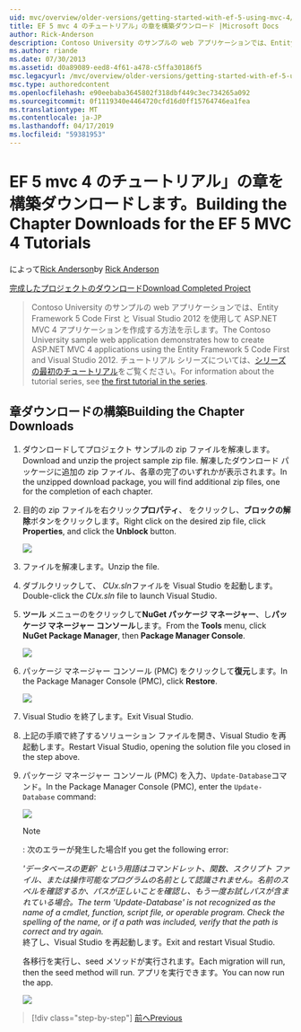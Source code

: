 ```yaml
---
uid: mvc/overview/older-versions/getting-started-with-ef-5-using-mvc-4/building-the-ef5-mvc4-chapter-downloads
title: EF 5 mvc 4 のチュートリアル」の章を構築ダウンロード |Microsoft Docs
author: Rick-Anderson
description: Contoso University のサンプルの web アプリケーションでは、Entity Framework 5 Code First と Visual Studio を使用して ASP.NET MVC 4 アプリケーションを作成する方法について説明しています.
ms.author: riande
ms.date: 07/30/2013
ms.assetid: d0a89089-eed8-4f61-a478-c5ffa30186f5
msc.legacyurl: /mvc/overview/older-versions/getting-started-with-ef-5-using-mvc-4/building-the-ef5-mvc4-chapter-downloads
msc.type: authoredcontent
ms.openlocfilehash: e90eebaba3645802f318dbf449c3ec734265a092
ms.sourcegitcommit: 0f1119340e4464720cfd16d0ff15764746ea1fea
ms.translationtype: MT
ms.contentlocale: ja-JP
ms.lasthandoff: 04/17/2019
ms.locfileid: "59381953"
---
```

# <a name="building-the-chapter-downloads-for-the-ef-5-mvc-4-tutorials"></a><span data-ttu-id="bba88-103">EF 5 mvc 4 のチュートリアル」の章を構築ダウンロードします。</span><span class="sxs-lookup"><span data-stu-id="bba88-103">Building the Chapter Downloads for the EF 5 MVC 4 Tutorials</span></span>

<span data-ttu-id="bba88-104">によって[Rick Anderson]((https://twitter.com/RickAndMSFT))</span><span class="sxs-lookup"><span data-stu-id="bba88-104">by [Rick Anderson]((https://twitter.com/RickAndMSFT))</span></span>

[<span data-ttu-id="bba88-105">完成したプロジェクトのダウンロード</span><span class="sxs-lookup"><span data-stu-id="bba88-105">Download Completed Project</span></span>](http://code.msdn.microsoft.com/Getting-Started-with-dd0e2ed8)

> <span data-ttu-id="bba88-106">Contoso University のサンプルの web アプリケーションでは、Entity Framework 5 Code First と Visual Studio 2012 を使用して ASP.NET MVC 4 アプリケーションを作成する方法を示します。</span><span class="sxs-lookup"><span data-stu-id="bba88-106">The Contoso University sample web application demonstrates how to create ASP.NET MVC 4 applications using the Entity Framework 5 Code First and Visual Studio 2012.</span></span> <span data-ttu-id="bba88-107">チュートリアル シリーズについては、[シリーズの最初のチュートリアル](creating-an-entity-framework-data-model-for-an-asp-net-mvc-application.md)をご覧ください。</span><span class="sxs-lookup"><span data-stu-id="bba88-107">For information about the tutorial series, see [the first tutorial in the series](creating-an-entity-framework-data-model-for-an-asp-net-mvc-application.md).</span></span>


## <a name="building-the-chapter-downloads"></a><span data-ttu-id="bba88-108">章ダウンロードの構築</span><span class="sxs-lookup"><span data-stu-id="bba88-108">Building the Chapter Downloads</span></span>

1. <span data-ttu-id="bba88-109">ダウンロードしてプロジェクト サンプルの zip ファイルを解凍します。</span><span class="sxs-lookup"><span data-stu-id="bba88-109">Download and unzip the  project sample zip file.</span></span> <span data-ttu-id="bba88-110">解凍したダウンロード パッケージに追加の zip ファイル、各章の完了のいずれかが表示されます。</span><span class="sxs-lookup"><span data-stu-id="bba88-110">In the unzipped download package, you will find additional zip files, one for the completion of each chapter.</span></span>
2. <span data-ttu-id="bba88-111">目的の zip ファイルを右クリック**プロパティ**、 をクリックし、**ブロックの解除**ボタンをクリックします。</span><span class="sxs-lookup"><span data-stu-id="bba88-111">Right click on the desired zip file, click **Properties**, and click the **Unblock** button.</span></span>  
  
    ![](building-the-ef5-mvc4-chapter-downloads/_static/image1.png)
3. <span data-ttu-id="bba88-112">ファイルを解凍します。</span><span class="sxs-lookup"><span data-stu-id="bba88-112">Unzip the file.</span></span>
4. <span data-ttu-id="bba88-113">ダブルクリックして、 *CUx.sln*ファイルを Visual Studio を起動します。</span><span class="sxs-lookup"><span data-stu-id="bba88-113">Double-click the *CUx.sln* file to launch Visual Studio.</span></span>
5. <span data-ttu-id="bba88-114">**ツール** メニューのをクリックして**NuGet パッケージ マネージャー**、し**パッケージ マネージャー コンソール**します。</span><span class="sxs-lookup"><span data-stu-id="bba88-114">From the **Tools** menu, click **NuGet Package Manager**, then **Package Manager Console**.</span></span>  
  
    ![](building-the-ef5-mvc4-chapter-downloads/_static/image2.png)
6. <span data-ttu-id="bba88-115">パッケージ マネージャー コンソール (PMC) をクリックして**復元**します。</span><span class="sxs-lookup"><span data-stu-id="bba88-115">In the Package Manager Console (PMC), click **Restore**.</span></span>  
  
    ![](building-the-ef5-mvc4-chapter-downloads/_static/image3.png)
7. <span data-ttu-id="bba88-116">Visual Studio を終了します。</span><span class="sxs-lookup"><span data-stu-id="bba88-116">Exit Visual Studio.</span></span>
8. <span data-ttu-id="bba88-117">上記の手順で終了するソリューション ファイルを開き、Visual Studio を再起動します。</span><span class="sxs-lookup"><span data-stu-id="bba88-117">Restart Visual Studio, opening the solution file you closed in the step above.</span></span>
9. <span data-ttu-id="bba88-118">パッケージ マネージャー コンソール (PMC) を入力、`Update-Database`コマンド。</span><span class="sxs-lookup"><span data-stu-id="bba88-118">In the Package Manager Console (PMC), enter the `Update-Database` command:</span></span>  
  
    ![](building-the-ef5-mvc4-chapter-downloads/_static/image4.png)  

    > [!NOTE]
    > <span data-ttu-id="bba88-119">: 次のエラーが発生した場合</span><span class="sxs-lookup"><span data-stu-id="bba88-119">If you get the following error:</span></span>  
    >   
    >  <span data-ttu-id="bba88-120">*'データベースの更新' という用語はコマンドレット、関数、スクリプト ファイル、または操作可能なプログラムの名前として認識されません。名前のスペルを確認するか、パスが正しいことを確認し、もう一度お試しパスが含まれている場合。*</span><span class="sxs-lookup"><span data-stu-id="bba88-120">*The term 'Update-Database' is not recognized as the name of a cmdlet, function, script file, or operable program. Check the spelling of the name, or if a path was included, verify that the path is correct and try again.*</span></span>  
    > <span data-ttu-id="bba88-121">終了し、Visual Studio を再起動します。</span><span class="sxs-lookup"><span data-stu-id="bba88-121">Exit and restart Visual Studio.</span></span>

    <span data-ttu-id="bba88-122">各移行を実行し、seed メソッドが実行されます。</span><span class="sxs-lookup"><span data-stu-id="bba88-122">Each migration will run, then the seed method will run.</span></span> <span data-ttu-id="bba88-123">アプリを実行できます。</span><span class="sxs-lookup"><span data-stu-id="bba88-123">You can now run the app.</span></span>

    ![](building-the-ef5-mvc4-chapter-downloads/_static/image5.png)

> [!div class="step-by-step"]
> [<span data-ttu-id="bba88-124">前へ</span><span class="sxs-lookup"><span data-stu-id="bba88-124">Previous</span></span>](advanced-entity-framework-scenarios-for-an-mvc-web-application.md)

